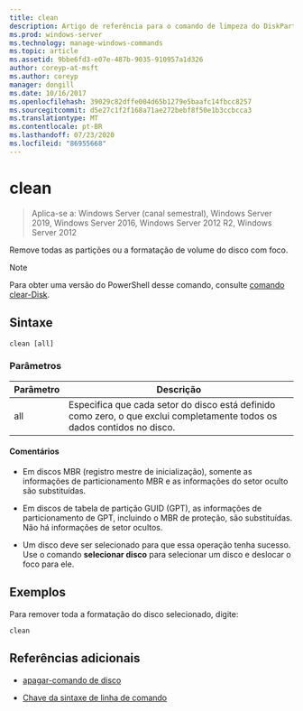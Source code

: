 ```yaml
---
title: clean
description: Artigo de referência para o comando de limpeza do DiskPart, que remove todas as partições ou a formatação de volume do disco com foco.
ms.prod: windows-server
ms.technology: manage-windows-commands
ms.topic: article
ms.assetid: 9bbe6fd3-e07e-487b-9035-910957a1d326
author: coreyp-at-msft
ms.author: coreyp
manager: dongill
ms.date: 10/16/2017
ms.openlocfilehash: 39029c82dffe004d65b1279e5baafc14fbcc8257
ms.sourcegitcommit: d5e27c1f2f168a71ae272bebf8f50e1b3ccbcca3
ms.translationtype: MT
ms.contentlocale: pt-BR
ms.lasthandoff: 07/23/2020
ms.locfileid: "86955668"
---
```

# <a name="clean"></a>clean

> Aplica-se a: Windows Server (canal semestral), Windows Server 2019, Windows Server 2016, Windows Server 2012 R2, Windows Server 2012

Remove todas as partições ou a formatação de volume do disco com foco.

>[!NOTE]
> Para obter uma versão do PowerShell desse comando, consulte [comando clear-Disk](/powershell/module/storage/clear-disk).

## <a name="syntax"></a>Sintaxe

```
clean [all]
```

### <a name="parameters"></a>Parâmetros

| Parâmetro | Descrição |
| --------- | ----------- |
| all | Especifica que cada setor do disco está definido como zero, o que exclui completamente todos os dados contidos no disco. |

#### <a name="remarks"></a>Comentários

- Em discos MBR (registro mestre de inicialização), somente as informações de particionamento MBR e as informações do setor oculto são substituídas.

- Em discos de tabela de partição GUID (GPT), as informações de particionamento de GPT, incluindo o MBR de proteção, são substituídas. Não há informações de setor ocultos.

- Um disco deve ser selecionado para que essa operação tenha sucesso. Use o comando **selecionar disco** para selecionar um disco e deslocar o foco para ele.

## <a name="examples"></a>Exemplos

Para remover toda a formatação do disco selecionado, digite:

```
clean
```

## <a name="additional-references"></a>Referências adicionais

- [apagar-comando de disco](/powershell/module/storage/clear-disk)

- [Chave da sintaxe de linha de comando](command-line-syntax-key.md)
